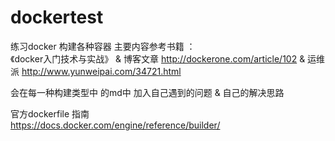 # dockertest
练习docker 构建各种容器
主要内容参考书籍 ：  
《docker入门技术与实战》 & 博客文章 http://dockerone.com/article/102 & 运维派 http://www.yunweipai.com/34721.html  

会在每一种构建类型中 的md中 加入自己遇到的问题 & 自己的解决思路

官方dockerfile 指南  
https://docs.docker.com/engine/reference/builder/